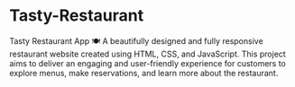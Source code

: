 # Tasty-Restaurant
Tasty Restaurant App 🍽️ A beautifully designed and fully responsive restaurant website created using HTML, CSS, and JavaScript. This project aims to deliver an engaging and user-friendly experience for customers to explore menus, make reservations, and learn more about the restaurant.
